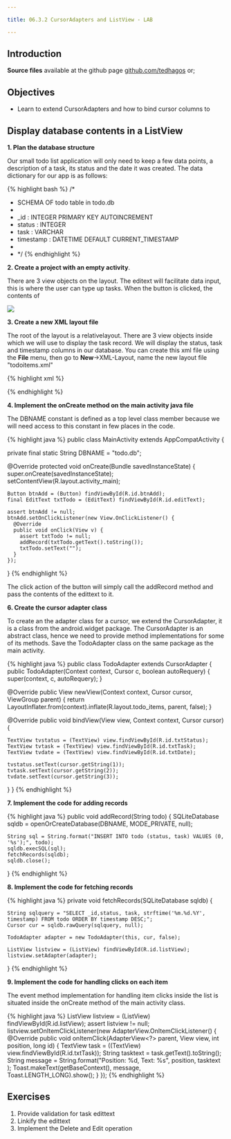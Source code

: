 ```yaml
---

title: 06.3.2 CursorAdapters and ListView - LAB

---
```


## Introduction


**Source files** available at the github page [github.com/tedhagos](https://github.com/tedhagos/TODODbView) or;

## Objectives
- Learn to extend CursorAdapters and how to bind cursor columns to 

## Display database contents in a ListView


**1. Plan the database structure**
 
 Our small todo list application will only need to keep a few data points, a description of a task, its status and the date it was created. The data dictionary for our app is as follows:
 
{% highlight bash %}
/*
* SCHEMA OF todo table in todo.db
* 
* _id       : INTEGER PRIMARY KEY AUTOINCREMENT
* status    : INTEGER
* task      : VARCHAR
* timestamp : DATETIME DEFAULT CURRENT_TIMESTAMP
*
* */
{% endhighlight %}

**2. Create a project with an empty activity**.

There are 3 view objects on the layout. The editext will facilitate data input, this is where the user can type up tasks. When the button is clicked, the contents of  

![](images/todolistview.png)

**3. Create a new XML layout file** 

The root of the layout is a relativelayout. There are 3 view objects inside which we will use to display the task record. We will display the status, task and timestamp columns in our database.  You can create this xml file using the **File** menu, then go to **New**->XML-Layout, name the new layout file "todoitems.xml"

{% highlight xml %}
<?xml version="1.0" encoding="utf-8"?>
<RelativeLayout xmlns:android="http://schemas.android.com/apk/res/android"
              android:layout_width="match_parent"
              android:layout_height="match_parent"
              android:orientation="vertical">

  <TextView
    android:layout_width="wrap_content"
    android:layout_height="wrap_content"
    android:textAppearance="?android:attr/textAppearanceMedium"
    android:text="tvStatus"
    android:id="@+id/txtStatus"
    android:layout_gravity="center_horizontal"/>

  <TextView
    android:layout_width="wrap_content"
    android:layout_height="wrap_content"
    android:textAppearance="?android:attr/textAppearanceMedium"
    android:text="tvTodo"
    android:id="@+id/txtTask"
    android:gravity="left"
    android:layout_alignParentTop="true"
    android:layout_toEndOf="@+id/txtStatus"
    android:layout_marginStart="28dp"/>

  <TextView
    android:layout_width="wrap_content"
    android:layout_height="wrap_content"
    android:textAppearance="?android:attr/textAppearanceMedium"
    android:text="tvDate"
    android:id="@+id/txtDate"
    android:gravity="left"
    android:layout_alignParentTop="true"
    android:layout_toEndOf="@+id/txtTask"
    android:layout_marginStart="60dp"/>

</RelativeLayout>
{% endhighlight %}

**4. Implement the onCreate method on the main activity java file**

The DBNAME constant is defined as a top level class member because we will need access to this constant in few places in the code.

{% highlight java %}
public class MainActivity extends AppCompatActivity {

  private final static String DBNAME = "todo.db";

  @Override
  protected void onCreate(Bundle savedInstanceState) {
    super.onCreate(savedInstanceState);
    setContentView(R.layout.activity_main);

    Button btnAdd = (Button) findViewById(R.id.btnAdd);
    final EditText txtTodo = (EditText) findViewById(R.id.editText);

    assert btnAdd != null;
    btnAdd.setOnClickListener(new View.OnClickListener() {
      @Override
      public void onClick(View v) {
        assert txtTodo != null;
        addRecord(txtTodo.getText().toString());
        txtTodo.setText("");
      }
    });

  }
{% endhighlight %}

The click action of the button will simply call the addRecord method and pass the contents of the edittext to it.

**6. Create the cursor adapter class**

To create an the adapter class for a cursor, we extend the CursorAdapter, it is a class from the android.widget package. The CursorAdapter is an abstract class, hence we need to provide method implementations for some of its methods.   Save the TodoAdapter class on the same package as the main activity.

{% highlight java %}
public class TodoAdapter extends CursorAdapter {
  public TodoAdapter(Context context, Cursor c, boolean autoRequery) {
    super(context, c, autoRequery);
  }

  @Override
  public View newView(Context context, Cursor cursor, ViewGroup parent) {
    return LayoutInflater.from(context).inflate(R.layout.todo_items, parent, false);
  }

  @Override
  public void bindView(View view, Context context, Cursor cursor) {

    TextView tvstatus = (TextView) view.findViewById(R.id.txtStatus);
    TextView tvtask = (TextView) view.findViewById(R.id.txtTask);
    TextView tvdate = (TextView) view.findViewById(R.id.txtDate);

    tvstatus.setText(cursor.getString(1));
    tvtask.setText(cursor.getString(2));
    tvdate.setText(cursor.getString(3));

  }
}
{% endhighlight %}


**7. Implement the code for adding records**

{% highlight java %}
  public void addRecord(String todo) {
    SQLiteDatabase sqldb = openOrCreateDatabase(DBNAME, MODE_PRIVATE, null);

    String sql = String.format("INSERT INTO todo (status, task) VALUES (0, '%s');", todo);
    sqldb.execSQL(sql);
    fetchRecords(sqldb);
    sqldb.close();

  }
{% endhighlight %}

**8. Implement the code for fetching records**

{% highlight java %}
  private void fetchRecords(SQLiteDatabase sqldb) {

    String sqlquery = "SELECT _id,status, task, strftime('%m.%d.%Y', timestamp) FROM todo ORDER BY timestamp DESC;";
    Cursor cur = sqldb.rawQuery(sqlquery, null);

    TodoAdapter adapter = new TodoAdapter(this, cur, false);

    ListView listview = (ListView) findViewById(R.id.listView);
    listview.setAdapter(adapter);
  }
{% endhighlight %}

**9. Implement the code for handling clicks on each item**

The event method implementation for handling item clicks inside the list is situated inside the onCreate method of the main activity class.

{% highlight java %}
   ListView listview = (ListView) findViewById(R.id.listView);
    assert listview != null;
    listview.setOnItemClickListener(new AdapterView.OnItemClickListener() {
      @Override
      public void onItemClick(AdapterView<?> parent, View view, int position, long id) {
        TextView task  = ((TextView) view.findViewById(R.id.txtTask));
        String tasktext = task.getText().toString();
        String message = String.format("Position: %d, Text: %s", position, tasktext );
        Toast.makeText(getBaseContext(), message, Toast.LENGTH_LONG).show();
      }
    });
{% endhighlight %}

## Exercises

1. Provide validation for task edittext
2. Linkify the edittext
3. Implement the Delete and Edit operation




